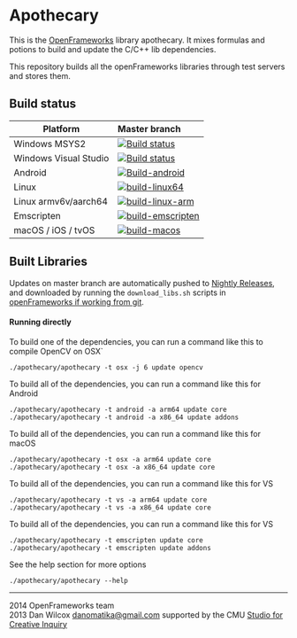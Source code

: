 Apothecary 
==========

This is the [OpenFrameworks](http://openframeworks.cc) library apothecary. It mixes formulas and potions to build and update the C/C++ lib dependencies.

This repository builds all the openFrameworks libraries through test servers and stores them. 

## Build status



Platform                     | Master branch  
-----------------------------|:----------------------------------------
Windows MSYS2         | [![Build status](https://github.com/openframeworks/apothecary/workflows/build-msys2/badge.svg)](https://github.com/openframeworks/apothecary/actions)
Windows Visual Studio | [![Build status](https://github.com/openframeworks/apothecary/workflows/build-vs/badge.svg)](https://github.com/openframeworks/apothecary/actions)
Android         | [![Build-android](https://github.com/openframeworks/apothecary/workflows/build-android/badge.svg)](https://github.com/openframeworks/apothecary/actions)
Linux         | [![build-linux64](https://github.com/openframeworks/apothecary/workflows/build-linux64/badge.svg)](https://github.com/openframeworks/apothecary/actions)
Linux armv6v/aarch64        | [![build-linux-arm](https://github.com/openframeworks/apothecary/workflows/build-linux-arm/badge.svg)](https://github.com/openframeworks/apothecary/actions)
Emscripten        | [![build-emscripten](https://github.com/openframeworks/apothecary/workflows/build-emscripten/badge.svg)](https://github.com/openframeworks/apothecary/actions)
macOS / iOS / tvOS        | [![build-macos](https://github.com/openframeworks/apothecary/workflows/build-macos/badge.svg)](https://github.com/openframeworks/apothecary/actions)

## Built Libraries
Updates on master branch are automatically pushed to [Nightly Releases](https://github.com/openframeworks/apothecary/releases), and downloaded by running the `download_libs.sh` scripts in [openFrameworks if working from git](https://github.com/openframeworks/apothecary/#developers).

#### Running directly
To build one of the dependencies, you can run a command like this to compile OpenCV on OSX`
```
./apothecary/apothecary -t osx -j 6 update opencv
```

To build all of the dependencies, you can run a command like this for Android
```
./apothecary/apothecary -t android -a arm64 update core
./apothecary/apothecary -t android -a x86_64 update addons
```

To build all of the dependencies, you can run a command like this for macOS 
```
./apothecary/apothecary -t osx -a arm64 update core
./apothecary/apothecary -t osx -a x86_64 update core
```

To build all of the dependencies, you can run a command like this for VS 
```
./apothecary/apothecary -t vs -a arm64 update core
./apothecary/apothecary -t vs -a x86_64 update core
```

To build all of the dependencies, you can run a command like this for VS 
```
./apothecary/apothecary -t emscripten update core
./apothecary/apothecary -t emscripten update addons
```


See the help section for more options
```
./apothecary/apothecary --help
```


------------

2014 OpenFrameworks team   
2013 Dan Wilcox <danomatika@gmail.com> supported by the CMU [Studio for Creative Inquiry](http://studioforcreativeinquiry.org/)
